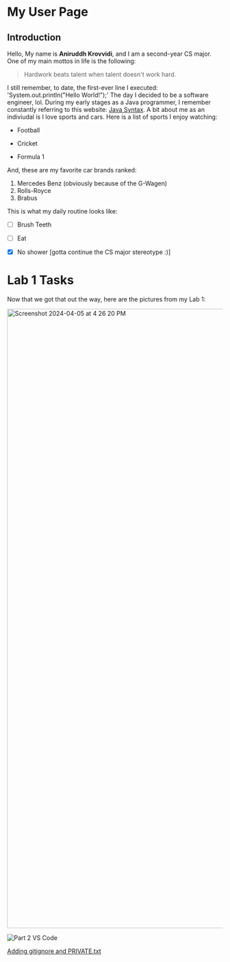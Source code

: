 # My User Page

## Introduction
Hello, My name is **Aniruddh Krovvidi**, and I am a second-year CS major. 
One of my main mottos in life is the following:
> Hardwork beats talent when talent doesn't work hard.


I still remember, to date, the first-ever line I executed: 'System.out.println("Hello World!");'
The day I decided to be a software engineer, lol.
During my early stages as a Java programmer, I remember constantly referring to this website: [Java Syntax](https://www.w3schools.com/java/java_syntax.asp).
A bit about me as an indiviudal is I love sports and cars. Here is a list of sports I enjoy watching:
- Football
* Cricket
+ Formula 1

And, these are my favorite car brands ranked:
1. Mercedes Benz (obviously because of the G-Wagen)
2. Rolls-Royce
3. Brabus

This is what my daily routine looks like:
- [ ] Brush Teeth
- [ ] Eat
- [x] No shower [gotta continue the CS major stereotype :)]


# Lab 1 Tasks
Now that we got that out the way, here are the pictures from my Lab 1:



<img width="1443" alt="Screenshot 2024-04-05 at 4 26 20 PM" src="https://github.com/akrovvidi/CSE110-Lab1-SP2024/assets/122575272/d03c473a-e464-4d7d-8ee5-078807fe7357">


![Part 2 VS Code](file:///Users/aniruddh/Desktop/Screenshot%202024-04-05%20at%204.26.20%20PM.png)





[Adding gitignore and PRIVATE.txt](file:///Users/aniruddh/Desktop/Screenshot%202024-04-05%20at%204.30.21%20PM.png)
